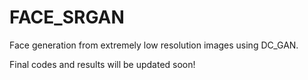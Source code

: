 # FACE_SRGAN
Face generation from extremely low resolution images using DC_GAN.

Final codes and results will be updated soon!
